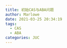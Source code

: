 ```yaml
---
title: 初始CAS与ABA问题
author: Marlowe
date: 2021-03-25 20:34:19
tags:
  - CAS
  - ABA
categories: JUC
---
```


<!--more-->


